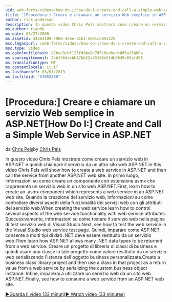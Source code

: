 ```yaml
---
uid: web-forms/videos/how-do-i/how-do-i-create-and-call-a-simple-web-service-in-aspnet
title: '[Procedura:] Creare e chiamare un servizio Web semplice in ASP.NET | Microsoft Docs'
author: rick-anderson
description: In questo video Chris Pels mostrerà come creare un servizio web in ASP.NET e quindi chiamare il servizio da un altro sito web ASP.NET. In primo luogo, imparare a creare...
ms.author: riande
ms.date: 03/27/2008
ms.assetid: 34464109-4968-4eee-a1b1-5601cc853125
msc.legacyurl: /web-forms/videos/how-do-i/how-do-i-create-and-call-a-simple-web-service-in-aspnet
msc.type: video
ms.openlocfilehash: 82bce3cbf123fd94e8c765c8ecbedc866a15480a
ms.sourcegitcommit: 24b1f6decbb17bb22a45166e5fdb0845c65af498
ms.translationtype: MT
ms.contentlocale: it-IT
ms.lasthandoff: 03/01/2019
ms.locfileid: "57052288"
---
```

<a name="how-do-i-create-and-call-a-simple-web-service-in-aspnet"></a><span data-ttu-id="245df-104">[Procedura:] Creare e chiamare un servizio Web semplice in ASP.NET</span><span class="sxs-lookup"><span data-stu-id="245df-104">[How Do I:] Create and Call a Simple Web Service in ASP.NET</span></span>
====================
<span data-ttu-id="245df-105">da [Chris Pels](https://twitter.com/chrispels)</span><span class="sxs-lookup"><span data-stu-id="245df-105">by [Chris Pels](https://twitter.com/chrispels)</span></span>

<span data-ttu-id="245df-106">In questo video Chris Pels mostrerà come creare un servizio web in ASP.NET e quindi chiamare il servizio da un altro sito web ASP.NET.</span><span class="sxs-lookup"><span data-stu-id="245df-106">In this video Chris Pels will show how to create a web service in ASP.NET and then call the service from another ASP.NET web site.</span></span> <span data-ttu-id="245df-107">In primo luogo, informazioni su come creare un componente con estensione asmx che rappresenta un servizio web in un sito web ASP.NET.</span><span class="sxs-lookup"><span data-stu-id="245df-107">First, learn how to create an .asmx component which represents a web service in an ASP.NET web site.</span></span> <span data-ttu-id="245df-108">Quando la creazione del servizio web, informazioni su come controllare diversi aspetti della funzionalità dei servizi web con gli attributi del servizio web.</span><span class="sxs-lookup"><span data-stu-id="245df-108">When creating the web service learn how to control several aspects of the web service functionality with web service attributes.</span></span> <span data-ttu-id="245df-109">Successivamente, informazioni su come testare il servizio web nella pagina di test servizio web di Visual Studio.</span><span class="sxs-lookup"><span data-stu-id="245df-109">Next, see how to test the web service in the Visual Studio web service test page.</span></span> <span data-ttu-id="245df-110">Quindi, imparare come ASP.NET consente a molti tipi di dati .NET deve essere restituito da un servizio web.</span><span class="sxs-lookup"><span data-stu-id="245df-110">Then learn how ASP.NET allows many .NET data types to be returned from a web service.</span></span> <span data-ttu-id="245df-111">Creare un progetto di libreria di classi di business e quindi usare una classe in tale progetto come valore restituito da un servizio web serializzando l'istanza dell'oggetto business personalizzata.</span><span class="sxs-lookup"><span data-stu-id="245df-111">Create a business class library project and then use a class in that project as a return value from a web service by serializing the custom business object instance.</span></span> <span data-ttu-id="245df-112">Infine, imparerai a utilizzare un servizio web da un sito web ASP.NET.</span><span class="sxs-lookup"><span data-stu-id="245df-112">Finally, see how to consume a web service from an ASP.NET web site.</span></span>

[<span data-ttu-id="245df-113">&#9654;Guarda il video (33 minuti)</span><span class="sxs-lookup"><span data-stu-id="245df-113">&#9654; Watch video (33 minutes)</span></span>](https://channel9.msdn.com/Blogs/ASP-NET-Site-Videos/how-do-i-create-and-call-a-simple-web-service-in-aspnet)
